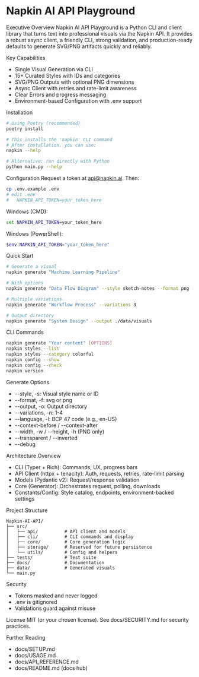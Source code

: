 # Napkin AI API Playground

Executive Overview
Napkin AI API Playground is a Python CLI and client library that turns text into professional visuals via the Napkin API. It provides a robust async client, a friendly CLI, strong validation, and production-ready defaults to generate SVG/PNG artifacts quickly and reliably.

Key Capabilities
- Single Visual Generation via CLI
- 15+ Curated Styles with IDs and categories
- SVG/PNG Outputs with optional PNG dimensions
- Async Client with retries and rate-limit awareness
- Clear Errors and progress messaging
- Environment-based Configuration with .env support

Installation
```bash
# Using Poetry (recommended)
poetry install

# This installs the 'napkin' CLI command
# After installation, you can use:
napkin --help

# Alternative: run directly with Python
python main.py --help
```

Configuration
Request a token at api@napkin.ai. Then:
```bash
cp .env.example .env
# edit .env
#   NAPKIN_API_TOKEN=your_token_here
```
Windows (CMD):
```bat
set NAPKIN_API_TOKEN=your_token_here
```
Windows (PowerShell):
```powershell
$env:NAPKIN_API_TOKEN="your_token_here"
```

Quick Start
```bash
# Generate a visual
napkin generate "Machine Learning Pipeline"

# With options
napkin generate "Data Flow Diagram" --style sketch-notes --format png --width 1920 --height 1080

# Multiple variations
napkin generate "Workflow Process" --variations 3

# Output directory
napkin generate "System Design" --output ./data/visuals
```

CLI Commands
```bash
napkin generate "Your content" [OPTIONS]
napkin styles --list
napkin styles --category colorful
napkin config --show
napkin config --check
napkin version
```

Generate Options
- --style, -s: Visual style name or ID
- --format, -f: svg or png
- --output, -o: Output directory
- --variations, -n: 1-4
- --language, -l: BCP 47 code (e.g., en-US)
- --context-before / --context-after
- --width, -w / --height, -h (PNG only)
- --transparent / --inverted
- --debug

Architecture Overview
- CLI (Typer + Rich): Commands, UX, progress bars
- API Client (httpx + tenacity): Auth, requests, retries, rate-limit parsing
- Models (Pydantic v2): Request/response validation
- Core (Generator): Orchestrates request, polling, downloads
- Constants/Config: Style catalog, endpoints, environment-backed settings

Project Structure
```
Napkin-AI-API/
├── src/
│   ├── api/          # API client and models
│   ├── cli/          # CLI commands and display
│   ├── core/         # Core generation logic
│   ├── storage/      # Reserved for future persistence
│   └── utils/        # Config and helpers
├── tests/            # Test suite
├── docs/             # Documentation
├── data/             # Generated visuals
└── main.py
```

Security
- Tokens masked and never logged
- .env is gitignored
- Validations guard against misuse

License
MIT (or your chosen license). See docs/SECURITY.md for security practices.

Further Reading
- docs/SETUP.md
- docs/USAGE.md
- docs/API_REFERENCE.md
- docs/README.md (docs hub)
<!-- Link to .github documentation -->
